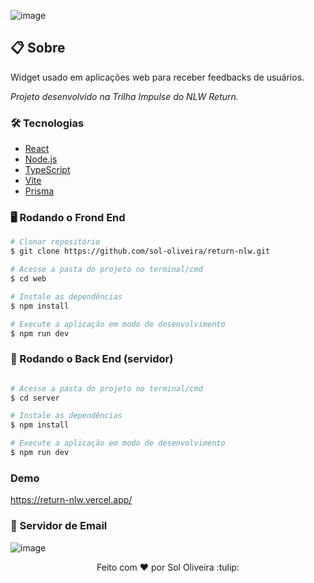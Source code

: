 ![image](https://user-images.githubusercontent.com/71611273/174825350-44c33518-f00b-49a9-bf58-dcfd228d582b.png)


## 📋 Sobre
<p>
Widget usado em aplicações web para receber feedbacks de usuários.</p>

<p><i>Projeto desenvolvido na Trilha Impulse do NLW Return.</i></p>


### 🛠 Tecnologias

- [React](https://pt-br.reactjs.org/)
- [Node.js](https://nodejs.org/en/)
- [TypeScript](https://www.typescriptlang.org/)
- [Vite](https://vitejs.dev/)
- [Prisma](https://www.prisma.io/docs/getting-started/quickstart)

### 🖥️ Rodando o Frond End 

```bash
# Clonar repositório
$ git clone https://github.com/sol-oliveira/return-nlw.git

# Acesse a pasta do projeto no terminal/cmd
$ cd web

# Instale as dependências
$ npm install

# Execute a aplicação em modo de desenvolvimento
$ npm run dev
```


### 🎲 Rodando o Back End (servidor)

```bash

# Acesse a pasta do projeto no terminal/cmd
$ cd server

# Instale as dependências
$ npm install

# Execute a aplicação em modo de desenvolvimento
$ npm run dev
```

### Demo
<a>https://return-nlw.vercel.app/<a>
  
 
### 📧 Servidor de Email 
  
  ![image](https://user-images.githubusercontent.com/71611273/174827924-8e4bcaaf-d609-429a-854e-ba7ccfa0bd37.png)
  


<p align="center" dir="auto">Feito com <g-emoji class="g-emoji" alias="hearts" fallback-src="https://github.githubassets.com/images/icons/emoji/unicode/2665.png">♥</g-emoji>
  por Sol Oliveira :tulip:</p>
